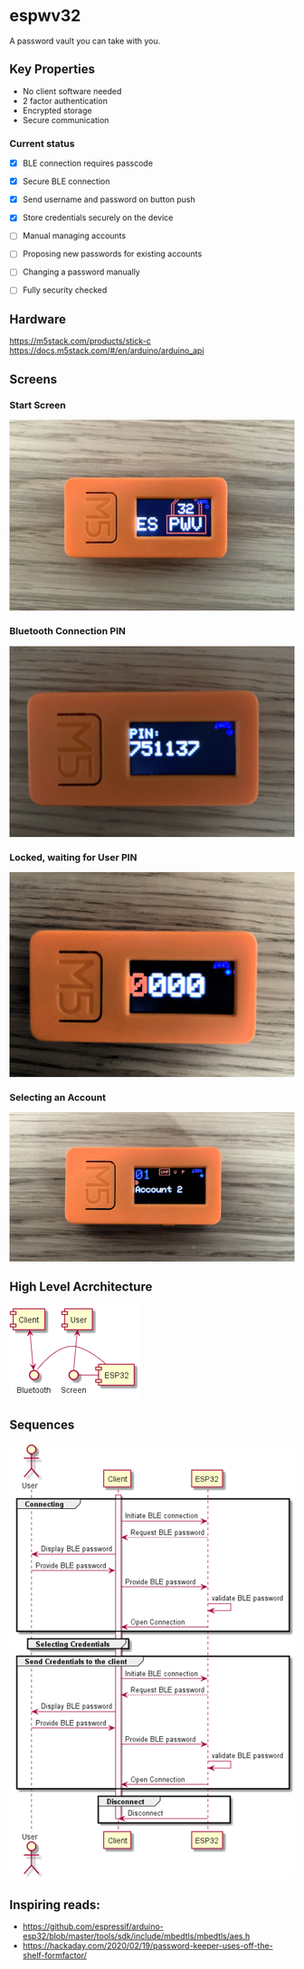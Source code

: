 # espwv32
A password vault you can take with you.

## Key Properties
* No client software needed
* 2 factor authentication
* Encrypted storage
* Secure communication

### Current status
* [x] BLE connection requires passcode
* [x] Secure BLE connection
* [x] Send username and password on button push
* [x] Store credentials securely on the device
* [ ] Manual managing accounts
* [ ] Proposing new passwords for existing accounts
* [ ] Changing a password manually
* [ ] Fully security checked


## Hardware
https://m5stack.com/products/stick-c
https://docs.m5stack.com/#/en/arduino/arduino_api

## Screens
### Start Screen
![alt text](IMG_3459.JPG "Start screen")
### Bluetooth Connection PIN
![alt text](IMG_3461.JPG "Pin entry screen")
### Locked, waiting for User PIN
![alt text](IMG_3463.JPG "Lock screen")
### Selecting an Account
![alt text](IMG_3469.JPG "Account Selection")

## High Level Acrchitecture
![alt text](architecture.png "Logo Title Text 1")

## Sequences
![alt text](sequence.png "Logo Title Text 1")

## Inspiring reads:
* https://github.com/espressif/arduino-esp32/blob/master/tools/sdk/include/mbedtls/mbedtls/aes.h
* https://hackaday.com/2020/02/19/password-keeper-uses-off-the-shelf-formfactor/
